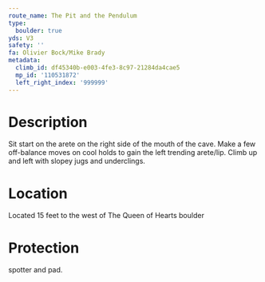 ```yaml
---
route_name: The Pit and the Pendulum
type:
  boulder: true
yds: V3
safety: ''
fa: Olivier Bock/Mike Brady
metadata:
  climb_id: df45340b-e003-4fe3-8c97-21284da4cae5
  mp_id: '110531872'
  left_right_index: '999999'
---
```

# Description
Sit start on the arete on the right side of the mouth of the cave. Make a few off-balance moves on cool holds to gain the left trending arete/lip. Climb up and left with slopey jugs and underclings.

# Location
Located 15 feet to the west of The Queen of Hearts boulder

# Protection
spotter and pad.
